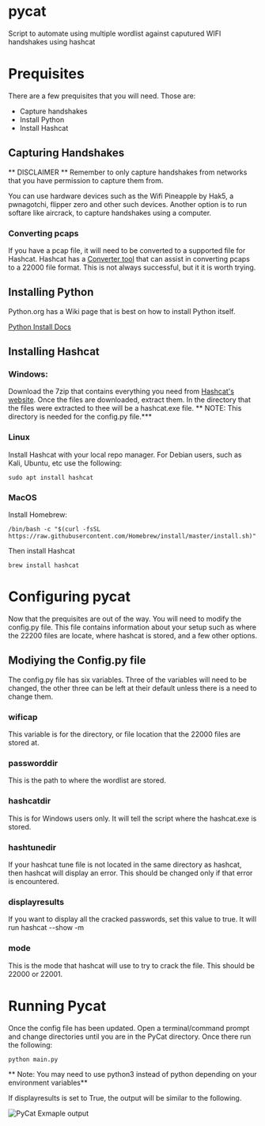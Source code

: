 # pycat
Script to automate using multiple wordlist against caputured WIFI handshakes using hashcat

# Prequisites
There are a few prequisites that you will need. Those are:

- Capture handshakes
- Install Python
- Install Hashcat

## Capturing Handshakes
** DISCLAIMER **
Remember to only capture handshakes from networks that you have permission to capture them from.

You can use hardware devices such as the Wifi Pineapple by Hak5, a pwnagotchi, flipper zero and other such devices.  Another option is to run softare like aircrack, to capture handshakes using a computer. 

### Converting pcaps
If you have a pcap file, it will need to be converted to a supported file for Hashcat. Hashcat has a [Converter tool](https://hashcat.net/cap2hashcat/) that can assist in converting pcaps to a 22000 file format. This is not always successful, but it it is worth trying.

## Installing Python
Python.org has a Wiki page that is best on how to install Python itself. 

[Python Install Docs](https://wiki.python.org/moin/BeginnersGuide/Download)

## Installing Hashcat

### Windows:
Download the 7zip that contains everything you need from [Hashcat's website](https://hashcat.net/hashcat/). Once the files are downloaded, extract them. In the directory that the files were extracted to thee will be a hashcat.exe file.  ** NOTE: This directory is needed for the config.py file.***

### Linux
Install Hashcat with your local repo manager.  For Debian users, such as Kali, Ubuntu, etc use the following:
```
sudo apt install hashcat
```

### MacOS
Install Homebrew:
```
/bin/bash -c "$(curl -fsSL https://raw.githubusercontent.com/Homebrew/install/master/install.sh)"
```

Then install Hashcat 

```
brew install hashcat
```


# Configuring pycat
Now that the prequisites are out of the way.  You will need to modify the config.py file. This file contains information about your setup such as where the 22200 files are locate, where hashcat is stored, and a few other options. 

## Modiying the Config.py file
The config.py file has six variables. Three of the variables will need to be changed, the other three can be left at their default unless there is a need to change them.

###  wificap
This variable is for the directory, or file location that the 22000 files are stored at.

### passworddir
This is the path to where the wordlist are stored.

### hashcatdir
This is for Windows users only. It will tell the script where the hashcat.exe is stored.

### hashtunedir
If your hashcat tune file is not located in the same directory as hashcat, then hashcat will display an error. This should be changed only if that error is encountered.

### displayresults
If you want to display all the cracked passwords, set this value to true. It will run hashcat --show <capture> -m <mode>

### mode
This is the mode that hashcat will use to try to crack the file. This should be 22000 or 22001. 

# Running Pycat
Once the config file has been updated.  Open a terminal/command prompt and change directories until you are in the PyCat directory. Once there run the following:

```
python main.py
```
** Note: You may need to use python3 instead of python depending on your environment variables**

If displayresults is set to True, the output will be similar to the following.

![PyCat Exmaple output](https://github.com/DaDubbs/pycat/tree/main/output/output.png)
